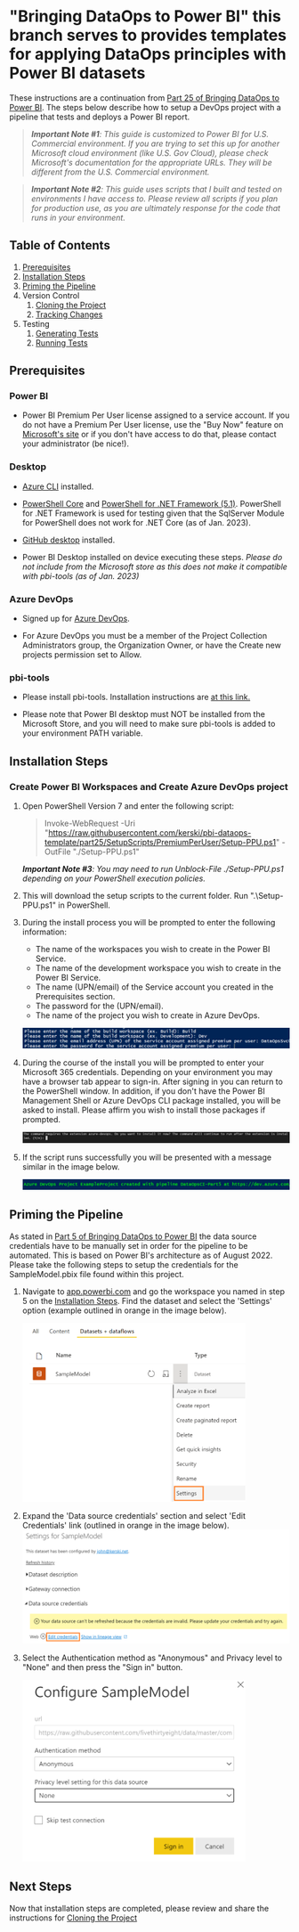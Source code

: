 # "Bringing DataOps to Power BI" this branch serves to provides templates for applying DataOps principles with Power BI datasets

These instructions are a continuation from <a href="https://www.kerski.tech/bringing-dataops-to-power-bi-part25/" target="_blank">Part 25 of Bringing DataOps to Power BI</a>.  The steps below describe how to setup a DevOps project with a pipeline that tests and deploys a Power BI report.

> ***Important Note #1**: This guide is customized to Power BI for U.S. Commercial environment. If you are trying to set this up for another Microsoft cloud environment (like U.S. Gov Cloud), please check Microsoft's documentation for the appropriate URLs. They will be different from the U.S. Commercial environment.*

> ***Important Note #2**: This guide uses scripts that I built and tested on environments I have access to. Please review all scripts if you plan for production use, as you are ultimately response for the code that runs in your environment.*

## Table of Contents

1. [Prerequisites](#Prerequisites)
1. [Installation Steps](#Installation-Steps)
1. [Priming the Pipeline](#Priming-the-Pipeline)
1. Version Control
    1. [Cloning the Project](./documentation/clone-project.md)
    1. [Tracking Changes](./documentation/tracking-changes.md)
1. Testing
    1. [Generating Tests](./documentation/generate-tests.md)
    1. [Running Tests](./documentation/run-tests.md)

## Prerequisites

### Power BI
-   Power BI Premium Per User license assigned to a service account. If you do not have a Premium Per User license, use the "Buy Now" feature on <a href="https://docs.microsoft.com/en-us/power-bi/admin/service-premium-per-user-faq" target="_blank">Microsoft's site</a> or if you don't have access to do that, please contact your administrator (be nice!).

### Desktop

-  <a href="https://docs.microsoft.com/en-us/cli/azure/install-azure-cli" target="_blank">Azure CLI</a> installed.

-  <a href="https://docs.microsoft.com/en-us/powershell/scripting/install/installing-powershell-on-windows?view=powershell-7.2" target="_blank">PowerShell Core</a> and <a href="https://learn.microsoft.com/en-us/powershell/module/microsoft.powershell.core/about/about_windows_powershell_5.1?view=powershell-5.1" target="_blank">PowerShell for .NET Framework (5.1)</a>.  PowerShell for .NET Framework is used for testing given that the SqlServer Module for PowerShell does not work for .NET Core (as of Jan. 2023).

-   <a href="https://desktop.github.com/" target="_blank">GitHub desktop</a> installed.

-   Power BI Desktop installed on device executing these steps. *Please do not include from the Microsoft store as this does not make it compatible with pbi-tools (as of Jan. 2023)*

### Azure DevOps

-  Signed up for <a href="https://docs.microsoft.com/en-us/azure/devops/user-guide/sign-up-invite-teammates?view=azure-devops" target="_blank">Azure DevOps</a>.

- For Azure DevOps you must be a member of the Project Collection Administrators group, the Organization Owner, or have the Create new projects permission set to Allow. 

### pbi-tools

- Please install pbi-tools.  Installation instructions are <a href="https://pbi.tools/tutorials/getting-started-cli.html" target="_blank">at this link.</a>

- Please note that Power BI desktop must NOT be installed from the Microsoft Store, and you will need to make sure pbi-tools is added to your environment PATH variable.

## Installation Steps

### Create Power BI Workspaces and Create Azure DevOps project
1. Open PowerShell Version 7 and enter the following script:
    > Invoke-WebRequest -Uri "https://raw.githubusercontent.com/kerski/pbi-dataops-template/part25/SetupScripts/PremiumPerUser/Setup-PPU.ps1" -OutFile "./Setup-PPU.ps1"

    ***Important Note #3**: You may need to run Unblock-File ./Setup-PPU.ps1 depending on your PowerShell execution policies.*
    
1. This will download the setup scripts to the current folder.  Run ".\Setup-PPU.ps1" in PowerShell.

1. During the install process you will be prompted to enter the following information:

    - The name of the workspaces you wish to create in the Power BI Service.
    - The name of the development workspace you wish to create in the Power BI Service.
    - The name (UPN/email) of the Service account you created in the Prerequisites section.
    - The password for the (UPN/email).
    - The name of the project you wish to create in Azure DevOps.

    ![Prompt for information in install script](./documentation/images/part5-enter-information.PNG)

1. During the course of the install you will be prompted to enter your Microsoft 365 credentials. Depending on your environment you may have a browser tab appear to sign-in. After signing in you can return to the PowerShell window. In addition, if you don't have the Power BI Management Shell or Azure DevOps CLI package installed, you will be asked to install.  Please affirm you wish to install those packages if prompted.

    ![Prompt to install azure devops cli](./documentation/images/part5-devops-cli-install.PNG)

1. If the script runs successfully you will be presented with a message similar in the image below. 

    ![Example of successful install](./documentation/images/part5-success-install.PNG)

## Priming the Pipeline

As stated in <a href="https://www.kerski.tech/bringing-dataops-to-power-bi-part5/" target="_blank">Part 5 of Bringing DataOps to Power BI</a> the data source credentials have to be manually set in order for the pipeline to be automated.  This is based on Power BI's architecture as of August 2022.  Please take the following steps to setup the credentials for the SampleModel.pbix file found within this project.

1. Navigate to <a href="https://app.powerbi.com" target="_blank">app.powerbi.com</a> and go the workspace you named in step 5 on the [Installation Steps](#InstallationSteps). Find the dataset and select the 'Settings' option (example outlined in orange in the image below).

    <img src="./documentation/images/part5-dataset-settings.PNG" alt="Dataset Settings screenshot" width="400px"/>

1. Expand the 'Data source credentials' section and select 'Edit Credentials' link (outlined in orange in the image below).
    ![Dataset Settings screenshot](./documentation/images/part5-edit-dataset-credentials.PNG)

1. Select the Authentication method as "Anonymous" and Privacy level to "None" and then press the "Sign in" button.

    <img src="./documentation/images/part5-configure-sample-model-credentials.PNG" alt="Set the credentials" width="400px"/>


## Next Steps

Now that installation steps are completed, please review and share the instructions for [Cloning the Project](./documentation/clone-project.md)




